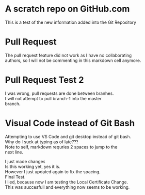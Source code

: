 # A scratch repo on GitHub.com
This is a test of the new information added into the Git Repository

# Pull Request
The pull request feature did not work as I have no collaborating  
authors, so I will not be commenting in this markdown cell anymore.

# Pull Request Test 2
I was wrong, pull requests are done between branhes.  
I will not attempt to pull branch-1 into the master  
branch.

# Visual Code instead of Git Bash
Attempting to use VS Code and git desktop instead of git bash.  
Why do I suck at typing as of late???  
Note to self, markdown requries 2 spaces to jump to the  
next line.

I just made changes  
Is this working yet, yes it is.  
However I just updated again to fix the spacing.  
Final Test.  
I lied, because now I am testing the Local Certificate Change.  
This was succesfull and everything now seems to be working.
